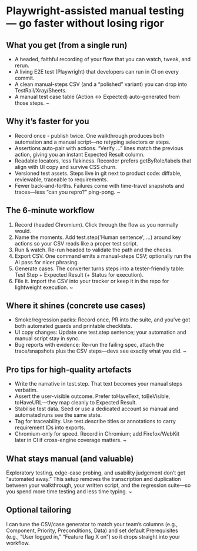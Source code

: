 # Playwright-assisted manual testing — go faster without losing rigor

## What you get (from a single run)
- A headed, faithful recording of your flow that you can watch, tweak, and rerun.
- A living E2E test (Playwright) that developers can run in CI on every commit.
- A clean manual-steps CSV (and a “polished” variant) you can drop into TestRail/Xray/Sheets.
- A manual test case table (Action ↔ Expected) auto-generated from those steps.
~
## Why it’s faster for you
- Record once - publish twice. One walkthrough produces both automation and a manual script—no retyping selectors or steps.
- Assertions auto-pair with actions. “Verify …” lines match the previous action, giving you an instant Expected Result column.
- Readable locators, less flakiness. Recorder prefers getByRole/labels that align with UI copy and survive CSS churn.
- Versioned test assets. Steps live in git next to product code: diffable, reviewable, traceable to requirements.
- Fewer back-and-forths. Failures come with time-travel snapshots and traces—less “can you repro?” ping-pong.
~
## The 6-minute workflow
1. Record (headed Chromium). Click through the flow as you normally would.
2. Name the moments. Add test.step('Human sentence', …) around key actions so your CSV reads like a proper test script.
3. Run & watch. Re-run headed to validate the path and the checks.
4. Export CSV. One command emits a manual-steps CSV; optionally run the AI pass for nicer phrasing.
5. Generate cases. The converter turns steps into a tester-friendly table: Test Step + Expected Result (+ Status for execution).
6. File it. Import the CSV into your tracker or keep it in the repo for lightweight execution.
~
## Where it shines (concrete use cases)
- Smoke/regression packs: Record once, PR into the suite, and you’ve got both automated guards and printable checklists.
- UI copy changes: Update one test.step sentence; your automation and manual script stay in sync.
- Bug reports with evidence: Re-run the failing spec, attach the trace/snapshots plus the CSV steps—devs see exactly what you did.
~
## Pro tips for high-quality artefacts
- Write the narrative in test.step. That text becomes your manual steps verbatim.
- Assert the user-visible outcome. Prefer toHaveText, toBeVisible, toHaveURL—they map cleanly to Expected Result.
- Stabilise test data. Seed or use a dedicated account so manual and automated runs see the same state.
- Tag for traceability. Use test.describe titles or annotations to carry requirement IDs into exports.
- Chromium-only for speed. Record in Chromium; add Firefox/WebKit later in CI if cross-engine coverage matters.
~
## What stays manual (and valuable)
Exploratory testing, edge-case probing, and usability judgement don’t get “automated away.” This setup removes the transcription and duplication between your walkthrough, your written script, and the regression suite—so you spend more time testing and less time typing.
~
## Optional tailoring
I can tune the CSV/case generator to match your team’s columns (e.g., Component, Priority, Preconditions, Data) and set default Prerequisites (e.g., “User logged in,” “Feature flag X on”) so it drops straight into your workflow.